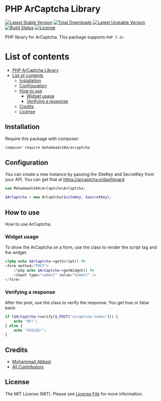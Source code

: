 # PHP ArCaptcha Library


[![Latest Stable Version](http://poser.pugx.org/mohammadv184/arcaptcha/v)](https://packagist.org/packages/mohammadv184/arcaptcha) 
[![Total Downloads](http://poser.pugx.org/mohammadv184/arcaptcha/downloads)](https://packagist.org/packages/mohammadv184/arcaptcha) 
[![Latest Unstable Version](http://poser.pugx.org/mohammadv184/arcaptcha/v/unstable)](https://packagist.org/packages/mohammadv184/arcaptcha)
[![Build Status](https://travis-ci.com/mohammadv184/arcaptcha.svg?branch=main)](https://travis-ci.com/mohammadv184/arcaptcha)
[![License](http://poser.pugx.org/mohammadv184/arcaptcha/license)](https://packagist.org/packages/mohammadv184/arcaptcha)

PHP library for ArCaptcha.
This package supports `PHP 7.3+`.

# List of contents

- [PHP ArCaptcha Library](#PHP-ArCaptcha-Library)
- [List of contents](#list-of-contents)
    - [Installation](#Installation)
    - [Configuration](#Configuration)
    - [How to use](#how-to-use)
        - [Widget usage](#Widget-usage)
        - [Verifying a response](#Verifying-a-response)
    - [Credits](#credits)
    - [License](#license)

## Installation

Require this package with composer:

```bash
composer require mohammadv184/arcaptcha
```

## Configuration

You can create a new instance by passing the SiteKey and SecretKey from your API.
You can get that at https://arcaptcha.ir/dashboard

```php
use Mohammadv184\ArCaptcha\ArCaptcha;

$ArCaptcha = new ArCaptcha($siteKey, $secretKey);
```
## How to use

How to use ArCaptcha.

### Widget usage

To show the ArCaptcha on a form, use the class to render the script tag and the widget.

```php
<?php echo $ArCaptcha->getScript() ?>
<form method="POST">
    <?php echo $ArCaptcha->getWidget() ?>
    <input type="submit" value="Submit" />
</form>
```

### Verifying a response

After the post, use the class to verify the response. 
You get true or false back:
```php
if ($ArCaptcha->verify($_POST["arcaptcha-token"])) {
    echo "OK!";
} else {
    echo "FAILED!";
}
```
## Credits

- [Mohammad Abbasi](https://github.com/mohammadv184)
- [All Contributors](../../contributors)

## License

The MIT License (MIT). Please see [License File](LICENSE) for more information.
